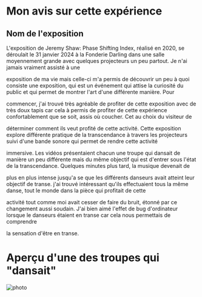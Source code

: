 # Mon avis sur cette expérience

## Nom de l'exposition

L'exposition de Jeremy Shaw: Phase Shifting Index, réalisé en 2020, se déroulait le 31 janvier 2024 à la Fonderie Darling dans une salle moyennement grande avec quelques projecteurs un peu partout. Je n'ai jamais vraiment assisté à une 

exposition de ma vie mais celle-ci m'a permis de découvrir un peu à quoi consiste une exposition, qui est un événement qui attise la curiosité du public et qui permet de montrer l'art d'une différente manière. Pour 

commencer, j'ai trouvé très agréable de profiter de cette exposition avec de très doux tapis car cela à permis de profiter de cette expérience confortablement que se soit, assis où coucher. Cet au choix du visiteur de 

déterminer  comment ils veut profité de cette activité. Cette exposition explore  différente pratique de la transcendance à travers les projecteurs suivi d'une bande sonore qui permet de rendre cette activité 

immersive. Les vidéos présentaient chacun une troupe qui dansait de manière un peu différente mais du même objectif qui est d'entrer sous l'état de la transcendance. Quelques minutes plus tard, la musique devenait de 

plus en plus intense jusqu'a se que les différents danseurs avait atteint leur objectif de transe. j'ai trouvé intéressant qu'ils effectuaient tous la même danse, tout le monde dans la pièce qui profitait de cette 

activité tout comme moi avait cesser de faire du bruit, étonné par ce changement aussi soudain. J'ai bien aimé l'effet de bug d'ordinateur lorsque le danseurs étaient en transe car cela nous permettais de comprendre 

la sensation d'être en transe.


# Aperçu d'une des troupes qui "dansait"
![photo]()






